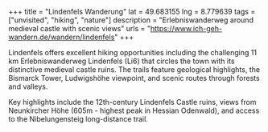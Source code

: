 +++
title = "Lindenfels Wanderung"
lat = 49.683155
lng = 8.779639
tags = ["unvisited", "hiking", "nature"]
description = "Erlebniswanderweg around medieval castle with scenic views"
urls = "https://www.ich-geh-wandern.de/wandern/lindenfels"
+++

Lindenfels offers excellent hiking opportunities including the challenging 11 km Erlebniswanderweg Lindenfels (Li6) that circles the town with its distinctive medieval castle ruins. The trails feature geological highlights, the Bismarck Tower, Ludwigshöhe viewpoint, and scenic routes through forests and valleys.

Key highlights include the 12th-century Lindenfels Castle ruins, views from Neunkircher Höhe (605m - highest peak in Hessian Odenwald), and access to the Nibelungensteig long-distance trail.